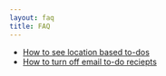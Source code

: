 ```yaml
---
layout: faq
title: FAQ
---
```


- [How to see location based to-dos](see-location-based-to-dos)
- [How to turn off email to-do reciepts](turn-off-email-to-do-receipts)
